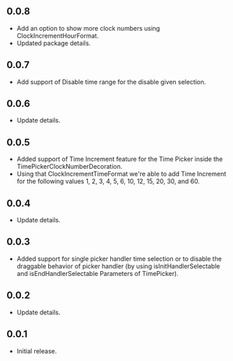 ## 0.0.8

* Add an option to show more clock numbers using ClockIncrementHourFormat.
* Updated package details.

## 0.0.7

* Add support of Disable time range for the disable given selection.

## 0.0.6

* Update details.

## 0.0.5

* Added support of Time Increment feature for the Time Picker inside the
  TimePickerClockNumberDecoration.
* Using that ClockIncrementTimeFormat we're able to add Time Increment for the following values 1,
  2, 3, 4, 5, 6, 10, 12, 15, 20, 30, and 60.

## 0.0.4

* Update details.

## 0.0.3

* Added support for single picker handler time selection or to disable the draggable behavior of
  picker handler (by using isInitHandlerSelectable and isEndHandlerSelectable Parameters of
  TimePicker).

## 0.0.2

* Update details.

## 0.0.1

* Initial release.